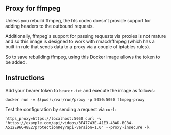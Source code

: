 ## Proxy for ffmpeg

Unless you rebuild ffmpeg, the hls codec doesn't provide support for adding 
headers to the outbound requests.

Additionally, ffmpeg's support for passing requests via proxies is not
mature and so this image is designed to work with rmacd/ffmpeg (which has
a built-in rule that sends data to a proxy via a couple of iptables rules).

So to save rebuilding ffmpeg, using this Docker image allows the token to be
added. 

## Instructions

Add your bearer token to `bearer.txt` and execute the image as follows:

```
docker run -v $(pwd):/var/run/proxy -p 5050:5050 ffmpeg-proxy
```

Test the configuration by sending a request via `curl`:

```
https_proxy=https://localhost:5050 curl -v "https://example.com/api/videos/3F47743E-41E3-43AD-BC84-A512E96C48E2/protectionKey?api-version=1.0" --proxy-insecure -k
```
